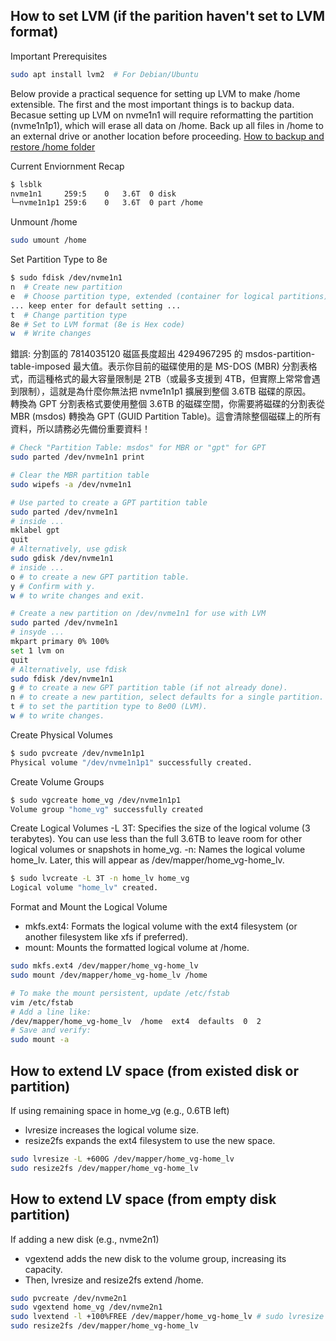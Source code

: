 ## How to set LVM (if the parition haven't set to LVM format)

Important Prerequisites
```bash
sudo apt install lvm2  # For Debian/Ubuntu
```

Below provide a practical sequence for setting up LVM to make /home extensible. The first and the most important things is to backup data. Becasue setting up LVM on nvme1n1 will require reformatting the partition (nvme1n1p1), which will erase all data on /home. Back up all files in /home to an external drive or another location before proceeding.
[How to backup and restore /home folder](./BACKUP_RESTORE.md)

Current Enviornment Recap
```bash
$ lsblk
nvme1n1     259:5    0   3.6T  0 disk
└─nvme1n1p1 259:6    0   3.6T  0 part /home
```

Unmount /home
```bash
sudo umount /home
```

Set Partition Type to 8e
```bash
$ sudo fdisk /dev/nvme1n1
n  # Create new partition
e  # Choose partition type, extended (container for logical partitions)
... keep enter for default setting ...
t  # Change partition type
8e # Set to LVM format (8e is Hex code)
w  # Write changes
```

錯誤: 分割區的 7814035120 磁區長度超出 4294967295 的 msdos-partition-table-imposed 最大值。表示你目前的磁碟使用的是 MS-DOS (MBR) 分割表格式，而這種格式的最大容量限制是 2TB（或最多支援到 4TB，但實際上常常會遇到限制），這就是為什麼你無法把 nvme1n1p1 擴展到整個 3.6TB 磁碟的原因。
\
轉換為 GPT 分割表格式要使用整個 3.6TB 的磁碟空間，你需要將磁碟的分割表從 MBR (msdos) 轉換為 GPT (GUID Partition Table)。這會清除整個磁碟上的所有資料，所以請務必先備份重要資料！
```bash
# Check "Partition Table: msdos" for MBR or "gpt" for GPT
sudo parted /dev/nvme1n1 print

# Clear the MBR partition table
sudo wipefs -a /dev/nvme1n1

# Use parted to create a GPT partition table
sudo parted /dev/nvme1n1
# inside ...
mklabel gpt
quit
# Alternatively, use gdisk
sudo gdisk /dev/nvme1n1
# inside ...
o # to create a new GPT partition table.
y # Confirm with y.
w # to write changes and exit.

# Create a new partition on /dev/nvme1n1 for use with LVM
sudo parted /dev/nvme1n1
# insyde ...
mkpart primary 0% 100%
set 1 lvm on
quit
# Alternatively, use fdisk
sudo fdisk /dev/nvme1n1
g # to create a new GPT partition table (if not already done).
n # to create a new partition, select defaults for a single partition.
t # to set the partition type to 8e00 (LVM).
w # to write changes.
```


Create Physical Volumes
```bash
$ sudo pvcreate /dev/nvme1n1p1
Physical volume "/dev/nvme1n1p1" successfully created.
```

Create Volume Groups
```bash
$ sudo vgcreate home_vg /dev/nvme1n1p1
Volume group "home_vg" successfully created
```

Create Logical Volumes
-L 3T: Specifies the size of the logical volume (3 terabytes). You can use less than the full 3.6TB to leave room for other logical volumes or snapshots in home_vg.
-n: Names the logical volume home_lv. Later, this will appear as /dev/mapper/home_vg-home_lv.
```bash
$ sudo lvcreate -L 3T -n home_lv home_vg
Logical volume "home_lv" created.
```

Format and Mount the Logical Volume
- mkfs.ext4: Formats the logical volume with the ext4 filesystem (or another filesystem like xfs if preferred).
- mount: Mounts the formatted logical volume at /home.
```bash
sudo mkfs.ext4 /dev/mapper/home_vg-home_lv
sudo mount /dev/mapper/home_vg-home_lv /home

# To make the mount persistent, update /etc/fstab
vim /etc/fstab
# Add a line like:
/dev/mapper/home_vg-home_lv  /home  ext4  defaults  0  2
# Save and verify:
sudo mount -a
```

## How to extend LV space (from existed disk or partition)

If using remaining space in home_vg (e.g., 0.6TB left)
- lvresize increases the logical volume size.
- resize2fs expands the ext4 filesystem to use the new space.
```bash
sudo lvresize -L +600G /dev/mapper/home_vg-home_lv
sudo resize2fs /dev/mapper/home_vg-home_lv
```

## How to extend LV space (from empty disk partition)

If adding a new disk (e.g., nvme2n1)
- vgextend adds the new disk to the volume group, increasing its capacity.
- Then, lvresize and resize2fs extend /home.
```bash
sudo pvcreate /dev/nvme2n1
sudo vgextend home_vg /dev/nvme2n1
sudo lvextend -l +100%FREE /dev/mapper/home_vg-home_lv # sudo lvresize -L +3T /dev/mapper/home_vg-home_lv
sudo resize2fs /dev/mapper/home_vg-home_lv
```
